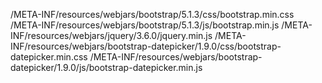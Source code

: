 /META-INF/resources/webjars/bootstrap/5.1.3/css/bootstrap.min.css
/META-INF/resources/webjars/bootstrap/5.1.3/js/bootstrap.min.js
/META-INF/resources/webjars/jquery/3.6.0/jquery.min.js
/META-INF/resources/webjars/bootstrap-datepicker/1.9.0/css/bootstrap-datepicker.min.css
/META-INF/resources/webjars/bootstrap-datepicker/1.9.0/js/bootstrap-datepicker.min.js